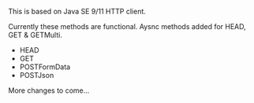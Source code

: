 This is based on Java SE 9/11 HTTP client.  

Currently these methods are functional. Aysnc methods added for HEAD, GET & GETMulti.

- HEAD
- GET
- POSTFormData
- POSTJson

More changes to come...
